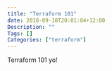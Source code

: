 ```yaml
---
title: "Terraform 101"
date: 2018-09-18T20:01:04+12:00
Description: ""
Tags: []
Categories: ["terraform"]
---
```


Terraform 101 yo!

